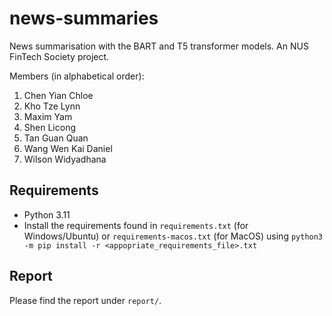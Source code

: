 # news-summaries
News summarisation with the BART and T5 transformer models. An NUS FinTech Society project.

Members (in alphabetical order):

1. Chen Yian Chloe
2. Kho Tze Lynn
3. Maxim Yam
4. Shen Licong
5. Tan Guan Quan
6. Wang Wen Kai Daniel
7. Wilson Widyadhana

## Requirements
* Python 3.11
* Install the requirements found in `requirements.txt` (for Windows/Ubuntu) or `requirements-macos.txt` (for MacOS) using `python3 -m pip install -r <appopriate_requirements_file>.txt`

## Report
Please find the report under `report/`.
